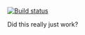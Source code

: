 [![Build status](https://ci.appveyor.com/api/projects/status/w39w1drmd020luxo/branch/master?svg=true)](https://ci.appveyor.com/project/brianingenito/gamerbot/branch/master)

Did this really just work?
